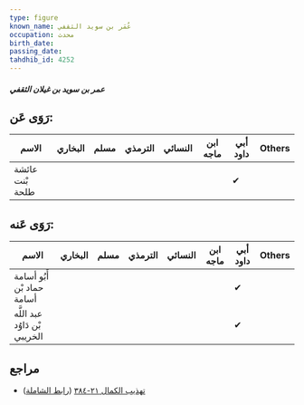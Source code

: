 ```yaml
---
type: figure
known_name: عُمَر بن سويد الثقفي
occupation: محدث
birth_date:
passing_date:
tahdhib_id: 4252
---
```

##### عمر بن سويد بن غيلان الثقفي

## رَوَى عَن:
| الاسم           | البخاري | مسلم | الترمذي | النسائي | ابن ماجه | أبي داود | Others |
| --------------- | ------- | ---- | ------- | ------- | -------- | -------- | ------ |
| عائشة بْنت طلحة |         |      |         |         |          | ✔        |        |
## رَوَى عَنه:
| الاسم                         | البخاري | مسلم | الترمذي | النسائي | ابن ماجه | أبي داود | Others |
| ----------------------------- | ------- | ---- | ------- | ------- | -------- | -------- | ------ |
| أَبُو أسامة حماد بْن أسامة    |         |      |         |         |          | ✔        |        |
| عبد اللَّه بْن دَاوُد الخريبي |         |      |         |         |          | ✔        |        |
## مراجع
- [تهذيب الكمال ٢١-٣٨٤](obsidian://open?vault=Tahdhib-al-Kamal&file=Figures/٤٢٥٢-عمر%20بن%20سويد%20بن%20غيلان%20الثقفي) ([رابط الشاملة](https://shamela.ws/book/3722/11031))
